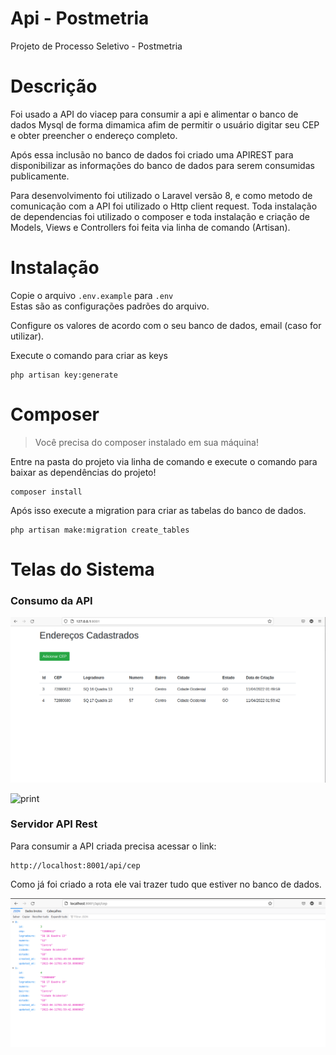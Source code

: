 
# Api - Postmetria
Projeto de Processo Seletivo - Postmetria

# Descrição
Foi usado a API do viacep para consumir a api e alimentar o banco de dados Mysql de forma dimamica afim de permitir o usuário digitar seu CEP e obter preencher o
endereço completo.

Após essa inclusão no banco de dados foi criado uma APIREST para disponibilizar as informações do banco de dados para serem consumidas publicamente.

Para desenvolvimento foi utilizado o Laravel versão 8, e como metodo de comunicação com a API foi utilizado o Http client request.
Toda instalação de dependencias foi utilizado o composer e toda instalação e criação de Models, Views e Controllers foi feita via linha de comando (Artisan).

# Instalação

Copie o arquivo `.env.example` para `.env`\
Estas são as configurações padrões do arquivo.

Configure os valores de acordo com o seu banco de dados, email (caso for utilizar).

Execute o comando para criar as keys

```shell
php artisan key:generate
```

# Composer

>Você precisa do composer instalado em sua máquina!

Entre na pasta do projeto via linha de comando e execute o comando para baixar as dependências do projeto!

```shell
composer install
```

Após isso execute a migration para criar as tabelas do banco de dados.

```shell
php artisan make:migration create_tables 
```

# Telas do Sistema

### Consumo da API

![print](https://github.com/marcosyamashita/api-postmetria/blob/ff9f422518dd9e83d6d3a22c51d279d2f434db3d/public/img/tela1.png)

![print](hhttps://github.com/marcosyamashita/api-postmetria/blob/ff9f422518dd9e83d6d3a22c51d279d2f434db3d/public/img/tela02.png)

### Servidor API Rest

Para consumir a API criada precisa acessar o link:

```shell
http://localhost:8001/api/cep
```
Como já foi criado a rota ele vai trazer tudo que estiver no banco de dados.

![print](https://github.com/marcosyamashita/api-postmetria/blob/ff9f422518dd9e83d6d3a22c51d279d2f434db3d/public/img/api_rest.png)

